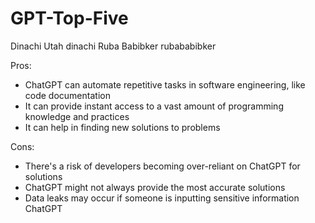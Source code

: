 # GPT-Top-Five
Dinachi Utah dinachi
Ruba Babibker rubababibker

Pros:
 - ChatGPT can automate repetitive tasks in software engineering, like code documentation
 - It can provide instant access to a vast amount of programming knowledge and practices
 - It can help in finding new solutions to problems

Cons:
- There's a risk of developers becoming over-reliant on ChatGPT for solutions
- ChatGPT might not always provide the most accurate solutions
- Data leaks may occur if someone is inputting sensitive information ChatGPT
